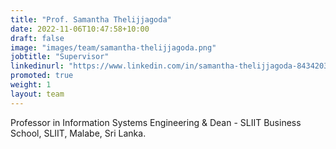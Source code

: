 ```yaml
---
title: "Prof. Samantha Thelijjagoda"
date: 2022-11-06T10:47:58+10:00
draft: false
image: "images/team/samantha-thelijjagoda.png"
jobtitle: "Supervisor"
linkedinurl: "https://www.linkedin.com/in/samantha-thelijjagoda-84342037/"
promoted: true
weight: 1
layout: team
---
```


Professor in Information Systems Engineering & Dean - SLIIT Business School, SLIIT, Malabe, Sri Lanka.